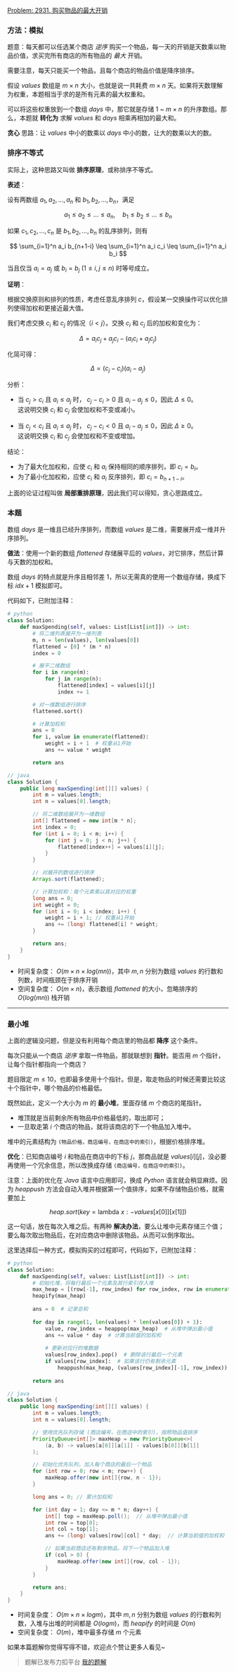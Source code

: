 [Problem: 2931. 购买物品的最大开销](https://leetcode.cn/problems/maximum-spending-after-buying-items/description/)

### 方法：模拟

题意：每天都可以任选某个商店 *逆序* 购买一个物品，每一天的开销是天数乘以物品价值，求买完所有商店的所有物品的 *最大* 开销。

需要注意，每天只能买一个物品，且每个商店的物品价值是降序排序。

假设 $values$ 数组是 $m\times n$ 大小，也就是说一共耗费 $m\times n$ 天。如果将天数理解为权重，本题相当于求的是所有元素的最大权重和。

可以将这些权重放到一个数组 $days$ 中，那它就是存储 $1$ ~ $m\times n$ 的升序数组。那么，本题就 **转化为** 求解 $values$ 和 $days$ 相乘再相加的最大和。

**贪心** 思路：让 $values$ 中小的数乘以 $days$ 中小的数，让大的数乘以大的数。

### 排序不等式

实际上，这种思路又叫做 **排序原理**，或称排序不等式。

**表述**：

设有两数组 $a_1, a_2, \dots, a_n$ 和 $b_1, b_2, \dots, b_n$，满足

$$
a_1 \leq a_2 \leq \dots \leq a_n, \quad b_1 \leq b_2 \leq \dots \leq b_n
$$

如果 $c_1, c_2, \dots, c_n$ 是 $b_1, b_2, \dots, b_n$ 的乱序排列，则有

$$
\sum_{i=1}^n a_i b_{n+1-i} \leq \sum_{i=1}^n a_i c_i \leq \sum_{i=1}^n a_i b_i
$$

当且仅当 $a_i = a_j$ 或 $b_i = b_j \ (1 \leq i, j \leq n)$ 时等号成立。

**证明**：

根据交换原则和排列的性质，考虑任意乱序排列 $c$，假设某一交换操作可以优化排列使得加权和更接近最大值。

我们考虑交换 $c_i$ 和 $c_j$ 的情况（$i < j$）。交换 $c_i$ 和 $c_j$ 后的加权和变化为：

$$
\Delta = a_i c_j + a_j c_i - (a_i c_i + a_j c_j)
$$

化简可得：

$$
\Delta = (c_j - c_i)(a_i - a_j)
$$

分析：

- 当 $c_j > c_i$ 且 $a_i \leq a_j$ 时， $c_j - c_i > 0$ 且 $a_i - a_j \leq 0$，因此 $\Delta \leq 0$。  
  这说明交换 $c_i$ 和 $c_j$ 会使加权和不变或减小。

- 当 $c_j < c_i$ 且 $a_i \leq a_j$ 时， $c_j - c_i < 0$ 且 $a_i - a_j \leq 0$，因此 $\Delta \geq 0$。  
  这说明交换 $c_i$ 和 $c_j$ 会使加权和不变或增加。

结论：

- 为了最大化加权和，应使 $c_i$ 和 $a_i$ 保持相同的顺序排列，即 $c_i = b_i$。  
- 为了最小化加权和，应使 $c_i$ 和 $a_i$ 反序排列，即 $c_i = b_{n+1-i}$。

上面的论证过程叫做 **局部重排原理**，因此我们可以得知，贪心思路成立。

### 本题

数组 $days$ 是一维且已经升序排列，而数组 $values$ 是二维，需要展开成一维并升序排列。

**做法**：使用一个新的数组 $flattened$ 存储展平后的 $values$，对它排序，然后计算与天数的加权和。

数组 $days$ 的特点就是升序且相邻差 $1$，所以无需真的使用一个数组存储，换成下标 $idx+1$ 模拟即可。

代码如下，已附加注释：

```Python
# python
class Solution:
    def maxSpending(self, values: List[List[int]]) -> int:
        # 将二维列表展开为一维列表
        m, n = len(values), len(values[0])
        flattened = [0] * (m * n)
        index = 0

        # 展平二维数组
        for i in range(m):
            for j in range(n):
                flattened[index] = values[i][j]
                index += 1

        # 对一维数组进行排序
        flattened.sort()

        # 计算加权和
        ans = 0
        for i, value in enumerate(flattened):
            weight = i + 1  # 权重从1开始
            ans += value * weight

        return ans
```

```Java
// java
class Solution {
    public long maxSpending(int[][] values) {
        int m = values.length;
        int n = values[0].length;

        // 将二维数组展开为一维数组
        int[] flattened = new int[m * n];
        int index = 0;
        for (int i = 0; i < m; i++) {
            for (int j = 0; j < n; j++) {
                flattened[index++] = values[i][j];
            }
        }

        // 对展开的数组进行排序
        Arrays.sort(flattened);

        // 计算加权和：每个元素乘以其对应的权重
        long ans = 0;
        int weight = 0;
        for (int i = 0; i < index; i++) {
            weight = i + 1; // 权重从1开始
            ans += (long) flattened[i] * weight;
        }

        return ans;
    }
}
```

- 时间复杂度： $O(m\times n\times log(mn))$，其中 $m,n$ 分别为数组 $values$ 的行数和列数，时间瓶颈在于排序开销
- 空间复杂度： $O(m\times n)$，表示数组 $flattened$ 的大小，忽略排序的 $O(log(mn))$ 栈开销

---

### 最小堆

上面的逻辑没问题，但是没有利用每个商店里的物品都 **降序** 这个条件。

每次只能从一个商店 *逆序* 拿取一件物品，那就联想到 **指针**。能否用 $m$ 个指针，让每个指针都指向一个商店？

题目限定 $m\leq 10$，也即最多使用十个指针。但是，取走物品的时候还需要比较这十个指针中，哪个物品的价格最低。

既然如此，定义一个大小为 $m$ 的 **最小堆**，里面存储 $m$ 个商店的尾指针。

- 堆顶就是当前剩余所有物品中价格最低的，取出即可；
- 一旦取走第 $i$ 个商店的物品，就将该商店的下一个物品加入堆中。

堆中的元素结构为 `(物品价格，商店编号，在商店中的索引)`，根据价格排序堆。

**优化**：已知商店编号 $i$ 和物品在商店中的下标 $j$，那商品就是 $values[i][j]$，没必要再使用一个冗余信息，所以改换成存储 `(商店编号，在商店中的索引)`。

注意：上面的优化在 $Java$ 语言中应用即可，换成 $Python$ 语言就会稍显麻烦。因为 $heappush$ 方法会自动入堆并根据第一个值排序，如果不存储物品价格，就需要加上

$$
heap.sort(key=\text{lambda }x: -values[x[0]][x[1]])
$$

这一句话，放在每次入堆之后。有两种 **解决办法**，要么让堆中元素存储三个值；要么每次取出物品后，在对应商店中删除该物品，从而可以倒序取出。

这里选择后一种方式，模拟购买的过程即可，代码如下，已附加注释：

```Python
# python
class Solution:
    def maxSpending(self, values: List[List[int]]) -> int:
        # 初始化堆，将每行最后一个元素及其行索引存入堆
        max_heap = [(row[-1], row_index) for row_index, row in enumerate(values)]
        heapify(max_heap)
        
        ans = 0  # 记录总和
        
        for day in range(1, len(values) * len(values[0]) + 1):
            value, row_index = heappop(max_heap)  # 从堆中弹出最小值
            ans += value * day  # 计算当前值的加权和
            
            # 更新对应行的堆数据
            values[row_index].pop()  # 删除该行最后一个元素
            if values[row_index]:  # 如果该行仍有剩余元素
                heappush(max_heap, (values[row_index][-1], row_index))
        
        return ans
```

```Java
// java
class Solution {
    public long maxSpending(int[][] values) {
        int m = values.length;
        int n = values[0].length;

        // 使用优先队列存储 (商店编号，在商店中的索引)，按照物品值排序
        PriorityQueue<int[]> maxHeap = new PriorityQueue<>(
            (a, b) -> values[a[0]][a[1]] - values[b[0]][b[1]]
        );

        // 初始化优先队列，加入每个商店的最后一个物品
        for (int row = 0; row < m; row++) {
            maxHeap.offer(new int[]{row, n - 1});
        }

        long ans = 0; // 累计加权和

        for (int day = 1; day <= m * n; day++) {
            int[] top = maxHeap.poll();  // 从堆中弹出最小值
            int row = top[0];
            int col = top[1];
            ans += (long) values[row][col] * day;  // 计算当前值的加权和

            // 如果当前商店还有剩余物品，将下一个物品加入堆
            if (col > 0) {
                maxHeap.offer(new int[]{row, col - 1});
            }
        }

        return ans;
    }
}
```

- 时间复杂度： $O(m\times n\times logm)$，其中 $m,n$ 分别为数组 $values$ 的行数和列数，入堆与出堆的时间都是 $O(logm)$，而 $heapify$ 的时间是 $O(m)$
- 空间复杂度： $O(m)$，堆中最多存储 $m$ 个元素

如果本篇题解你觉得写得不错，欢迎点个赞让更多人看见~

> 题解已发布力扣平台 [我的题解](https://leetcode.cn/problems/maximum-spending-after-buying-items/solutions/3018166/tan-xin-pai-xu-yuan-li-yi-wei-zhan-kai-z-n41h/)
